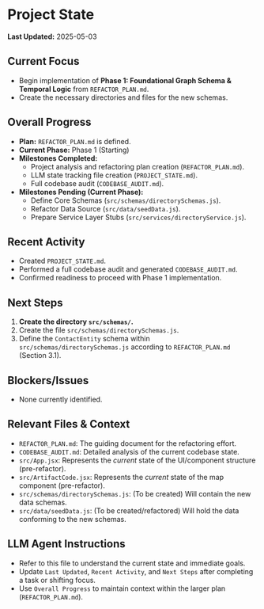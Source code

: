 # Project State

**Last Updated:** 2025-05-03 

## Current Focus

- Begin implementation of **Phase 1: Foundational Graph Schema & Temporal Logic** from `REFACTOR_PLAN.md`.
- Create the necessary directories and files for the new schemas.

## Overall Progress

- **Plan:** `REFACTOR_PLAN.md` is defined.
- **Current Phase:** Phase 1 (Starting)
- **Milestones Completed:**
    - Project analysis and refactoring plan creation (`REFACTOR_PLAN.md`).
    - LLM state tracking file creation (`PROJECT_STATE.md`).
    - Full codebase audit (`CODEBASE_AUDIT.md`).
- **Milestones Pending (Current Phase):**
    - Define Core Schemas (`src/schemas/directorySchemas.js`).
    - Refactor Data Source (`src/data/seedData.js`).
    - Prepare Service Layer Stubs (`src/services/directoryService.js`).

## Recent Activity

- Created `PROJECT_STATE.md`.
- Performed a full codebase audit and generated `CODEBASE_AUDIT.md`.
- Confirmed readiness to proceed with Phase 1 implementation.

## Next Steps

1.  **Create the directory `src/schemas/`.**
2.  Create the file `src/schemas/directorySchemas.js`.
3.  Define the `ContactEntity` schema within `src/schemas/directorySchemas.js` according to `REFACTOR_PLAN.md` (Section 3.1).

## Blockers/Issues

- None currently identified.

## Relevant Files & Context

- `REFACTOR_PLAN.md`: The guiding document for the refactoring effort.
- `CODEBASE_AUDIT.md`: Detailed analysis of the current codebase state.
- `src/App.jsx`: Represents the *current* state of the UI/component structure (pre-refactor).
- `src/ArtifactCode.jsx`: Represents the *current* state of the map component (pre-refactor).
- `src/schemas/directorySchemas.js`: (To be created) Will contain the new data schemas.
- `src/data/seedData.js`: (To be created/refactored) Will hold the data conforming to the new schemas.

## LLM Agent Instructions

- Refer to this file to understand the current state and immediate goals.
- Update `Last Updated`, `Recent Activity`, and `Next Steps` after completing a task or shifting focus.
- Use `Overall Progress` to maintain context within the larger plan (`REFACTOR_PLAN.md`). 